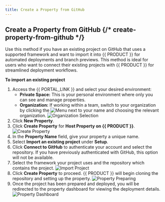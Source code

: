 ```yaml
---
title: Create a Property from GitHub
---
```


## Create a Property from GitHub {/* create-property-from-github */}

Use this method if you have an existing project on GitHub that uses a supported framework and want to import it into {{ PRODUCT }} for automated deployments and branch previews. This method is ideal for users who want to connect their existing projects with {{ PRODUCT }} for streamlined deployment workflows.

**To import an existing project**

1.  Access the {{ PORTAL_LINK }} and select your desired environment:
    - **Private Space:** This is your personal environment where only you can see and manage properties.
    - **Organization:** If working within a team, switch to your organization by clicking the <Image inline src="/images/v7/icons/menu-up-down.png" alt="Menu" /> next to your name and choosing the relevant organization.
      ![Organization Selection](/images/v7/basics/team-selection.png)
2.  Click **New Property**.
3.  Click **Create Property** for **Host Property on {{ PRODUCT }}**.
    ![Create Property](/images/v7/basics/property-create-host-property-on-edgio.png)
4.  In the **Property Name** field, give your property a unique name.
5.  Select **Import an existing project** under **Setup**.
6.  Click **Connect to GitHub** to authenticate your account and select the repository.
    <Tip>
      If you have previously authenticated with GitHub, this option will not be
      available.
    </Tip>
7.  Select the framework your project uses and the repository which contains the project.
    ![Import Project](/images/v7/basics/property-import-existing.png)
8.  Click **Create Property** to proceed. {{ PRODUCT }} will begin cloning the repository and setting up the property.
    ![Property Preparing](/images/v7/basics/property-import-existing-preparing.png)
9.  Once the project has been prepared and deployed, you will be redirected to the property dashboard for viewing the deployment details.
    ![Property Dashboard](/images/v7/basics/property-import-existing-complete.png)
